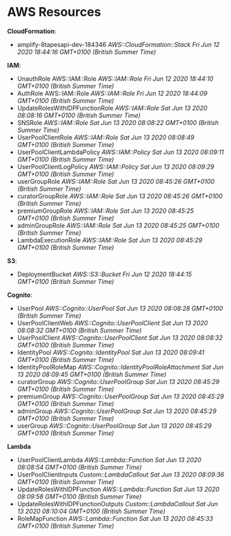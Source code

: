 # AWS Resources

**CloudFormation**:
* amplify-8tapesapi-dev-184346 *AWS::CloudFormation::Stack Fri Jun 12 2020 18:44:16 GMT+0100 (British Summer Time)*

**IAM**:  
* UnauthRole AWS::IAM::Role *AWS::IAM::Role Fri Jun 12 2020 18:44:10 GMT+0100 (British Summer Time)*
* AuthRole AWS::IAM::Role *AWS::IAM::Role Fri Jun 12 2020 18:44:09 GMT+0100 (British Summer Time)*
* UpdateRolesWithIDPFunctionRole *AWS::IAM::Role Sat Jun 13 2020 08:08:16 GMT+0100 (British Summer Time)*
* SNSRole *AWS::IAM::Role Sat Jun 13 2020 08:08:22 GMT+0100 (British Summer Time)*
* UserPoolClientRole *AWS::IAM::Role Sat Jun 13 2020 08:08:49 GMT+0100 (British Summer Time)*
* UserPoolClientLambdaPolicy *AWS::IAM::Policy Sat Jun 13 2020 08:09:11 GMT+0100 (British Summer Time)*
* UserPoolClientLogPolicy *AWS::IAM::Policy Sat Jun 13 2020 08:09:29 GMT+0100 (British Summer Time)*
* userGroupRole *AWS::IAM::Role Sat Jun 13 2020 08:45:26 GMT+0100 (British Summer Time)*
* curatorGroupRole *AWS::IAM::Role Sat Jun 13 2020 08:45:26 GMT+0100 (British Summer Time)*
* premiumGroupRole *AWS::IAM::Role Sat Jun 13 2020 08:45:25 GMT+0100 (British Summer Time)*
* adminGroupRole *AWS::IAM::Role Sat Jun 13 2020 08:45:25 GMT+0100 (British Summer Time)*
* LambdaExecutionRole *AWS::IAM::Role Sat Jun 13 2020 08:45:29 GMT+0100 (British Summer Time)*

**S3**:
* DeploymentBucket *AWS::S3::Bucket Fri Jun 12 2020 18:44:15 GMT+0100 (British Summer Time)*

**Cognito**:
* UserPool *AWS::Cognito::UserPool Sat Jun 13 2020 08:08:28 GMT+0100 (British Summer Time)*
* UserPoolClientWeb *AWS::Cognito::UserPoolClient Sat Jun 13 2020 08:08:32 GMT+0100 (British Summer Time)*
* UserPoolClient *AWS::Cognito::UserPoolClient Sat Jun 13 2020 08:08:32 GMT+0100 (British Summer Time)*
* IdentityPool *AWS::Cognito::IdentityPool Sat Jun 13 2020 08:09:41 GMT+0100 (British Summer Time)*
* IdentityPoolRoleMap *AWS::Cognito::IdentityPoolRoleAttachment Sat Jun 13 2020 08:09:45 GMT+0100 (British Summer Time)*
* curatorGroup *AWS::Cognito::UserPoolGroup Sat Jun 13 2020 08:45:29 GMT+0100 (British Summer Time)*                            
* premiumGroup *AWS::Cognito::UserPoolGroup Sat Jun 13 2020 08:45:29 GMT+0100 (British Summer Time)* 
* adminGroup *AWS::Cognito::UserPoolGroup Sat Jun 13 2020 08:45:29 GMT+0100 (British Summer Time)*                            
* userGroup *AWS::Cognito::UserPoolGroup Sat Jun 13 2020 08:45:29 GMT+0100 (British Summer Time)* 

**Lambda**
* UserPoolClientLambda *AWS::Lambda::Function Sat Jun 13 2020 08:08:54 GMT+0100 (British Summer Time)*
* UserPoolClientInputs *Custom::LambdaCallout Sat Jun 13 2020 08:09:36 GMT+0100 (British Summer Time)*
* UpdateRolesWithIDPFunction *AWS::Lambda::Function Sat Jun 13 2020 08:09:58 GMT+0100 (British Summer Time)*
* UpdateRolesWithIDPFunctionOutputs *Custom::LambdaCallout Sat Jun 13 2020 08:10:04 GMT+0100 (British Summer Time)*
* RoleMapFunction *AWS::Lambda::Function Sat Jun 13 2020 08:45:33 GMT+0100 (British Summer Time)*
